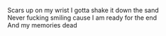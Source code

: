 Scars up on my wrist I gotta shake it down the sand<br>
Never fucking smiling cause I am ready for the end<br>
And my memories dead
<!---
hellraiserxan/hellraiserxan is a ✨ special ✨ repository because its `README.md` (this file) appears on your GitHub profile.
You can click the Preview link to take a look at your changes.
--->
